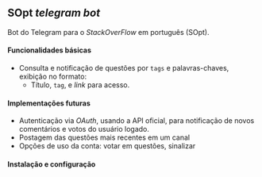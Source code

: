 ## SOpt *telegram bot*
Bot do Telegram para o *StackOverFlow* em português (SOpt).

#### Funcionalidades básicas
* Consulta  e notificação de questões por `tags` e palavras-chaves, exibição no formato:
	* Título, `tag`, e *link* para acesso.
	

#### Implementações futuras

* Autenticação via *OAuth*, usando a API oficial, para notificação de novos comentários e votos do usuário logado.
* Postagem das questões mais recentes em um canal
* Opções de uso da conta: votar em questões, sinalizar 

#### Instalação e configuração
